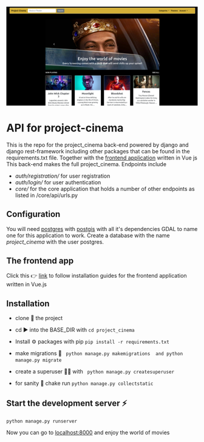 ![Logo](/project_cinema_home.png)

# API for project-cinema
This is the repo for the project_cinema back-end powered by django and django rest-framework
including other packages that can be found in the requirements.txt file. Together with the [frontend
application](https://github.com/geraldsanga/project-cinema-frontend) written in Vue js This back-end makes the full project_cinema. Endpoints include
* _auth/registration/_ for user registration
* _auth/login/_ for user authentication
* _core/_ for the core application that holds a number of other endpoints as listed in /core/api/urls.py

## Configuration
You will need [postgres](https://www.postgresql.org/) with [postgis](https://postgis.net/) with all it's dependencies GDAL to name one
for this application to work. Create a database with the name _project_cinema_ with the user postgres.

## The frontend app
Click this 👉 [link](https://github.com/geraldsanga/project-cinema-frontend) to follow installation guides for the frontend application written in Vue.js

## Installation
* clone 🔽 the project
  
* cd ▶️ into the BASE_DIR with
  ```cd project_cinema```
* Install ⚙️ packages with pip
```pip install -r requirements.txt```
  
* make migrations 📑 
``` python manage.py makemigrations  and python manage.py migrate```
  
* create a superuser 👨‍🏫 with
``` python manage.py createsuperuser```
  
* for sanity 🚥 chake run 
```python manage.py collectstatic```

## Start the development server ⚡
``python manage.py runserver``

Now you can go to [localhost:8000](https://127.0.0.1:8000) and enjoy the world of movies
